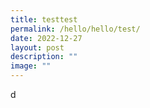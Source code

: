 ```yaml
---
title: testtest
permalink: /hello/hello/test/
date: 2022-12-27
layout: post
description: ""
image: ""
---
```

d